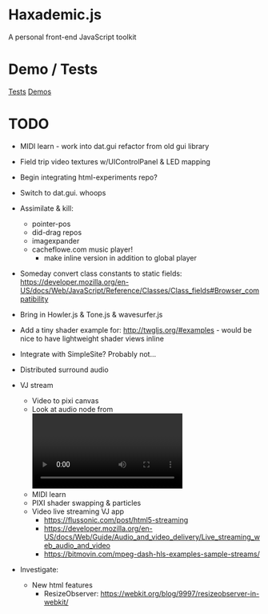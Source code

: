 # Haxademic.js

A personal front-end JavaScript toolkit

# Demo / Tests

[Tests](https://cacheflowe.github.io/haxademic.js/)
[Demos](https://cacheflowe.github.io/haxademic.js/demo)

# TODO

* MIDI learn - work into dat.gui refactor from old gui library
* Field trip video textures w/UIControlPanel & LED mapping


* Begin integrating html-experiments repo?
* Switch to dat.gui. whoops
* Assimilate & kill:
  * pointer-pos
  * did-drag repos
  * imagexpander
  * cacheflowe.com music player!
    * make inline version in addition to global player
* Someday convert class constants to static fields: https://developer.mozilla.org/en-US/docs/Web/JavaScript/Reference/Classes/Class_fields#Browser_compatibility
* Bring in Howler.js & Tone.js & wavesurfer.js
* Add a tiny shader example for: http://twgljs.org/#examples - would be nice to have lightweight shader views inline
* Integrate with SimpleSite? Probably not...
* Distributed surround audio
* VJ stream
  * Video to pixi canvas
  * Look at audio node from <video> source for FFT on video: https://developer.mozilla.org/en-US/docs/Web/API/AudioContext/createMediaElementSource
  * MIDI learn
  * PIXI shader swapping & particles
  * Video live streaming VJ app
    * https://flussonic.com/post/html5-streaming
    * https://developer.mozilla.org/en-US/docs/Web/Guide/Audio_and_video_delivery/Live_streaming_web_audio_and_video
    * https://bitmovin.com/mpeg-dash-hls-examples-sample-streams/
* Investigate:
  * New html features
    * ResizeObserver: https://webkit.org/blog/9997/resizeobserver-in-webkit/